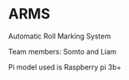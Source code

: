 # ARMS
Automatic Roll Marking System

Team members: Somto and Liam

Pi model used is Raspberry pi 3b+
